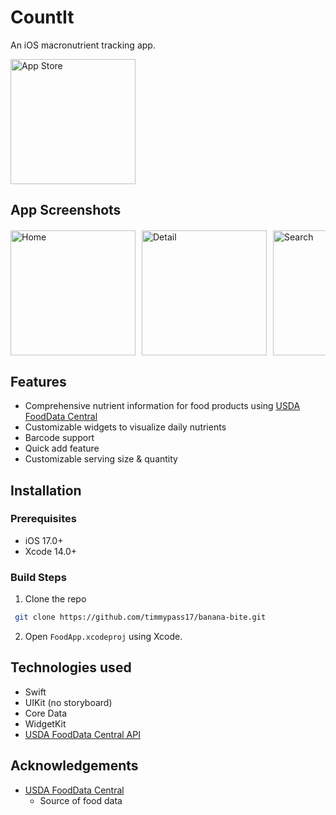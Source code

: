 # CountIt
An iOS macronutrient tracking app.

<a href="https://apps.apple.com/us/app/bananabite/id6502222485">
  <img src="https://upload.wikimedia.org/wikipedia/commons/3/3c/Download_on_the_App_Store_Badge.svg" alt="App Store" width="200 style="padding-bottom: 20px;"/>
</a>

## App Screenshots
<div style="display: flex; overflow-x: auto; margin-top: 20px;">
    <img src="https://is1-ssl.mzstatic.com/image/thumb/PurpleSource221/v4/b9/62/27/b96227f8-23f2-549c-ee47-2bef68a1d9b8/home.png/230x0w.webp" alt="Home" width="200" style="margin-right: 10px;">
    <img src="https://is1-ssl.mzstatic.com/image/thumb/PurpleSource211/v4/99/fa/e0/99fae00c-1f99-6aa7-b701-2b2782e6cb03/food.png/230x0w.webp" alt="Detail" width="200" style="margin-right: 10px;">
    <img src="https://is1-ssl.mzstatic.com/image/thumb/PurpleSource211/v4/26/5c/d8/265cd820-a753-d0d6-67c8-7fd93bd23454/search.png/230x0w.webp" alt="Search" width="200" style="margin-right: 10px;">
    <img src="https://is1-ssl.mzstatic.com/image/thumb/PurpleSource221/v4/50/32/86/50328693-5ed3-4a0b-1a2a-88396cf183cb/recipe.png/230x0w.webp" alt="Add" width="200" style="margin-right: 10px;">
    <img src="https://is1-ssl.mzstatic.com/image/thumb/PurpleSource211/v4/af/95/c5/af95c53f-eef7-459c-4e9b-2941574bf599/progress.png/230x0w.webp" alt="Goals" width="200" style="margin-right: 10px;">
    <img src="https://is1-ssl.mzstatic.com/image/thumb/PurpleSource221/v4/dd/fa/ed/ddfaedb0-6f6f-d505-619f-19a8d9e3b3a5/progressDetail.png/230x0w.webp" alt="Widgets" width="200" style="margin-right: 10px;">
</div>

## Features
- Comprehensive nutrient information for food products using [USDA FoodData Central](https://fdc.nal.usda.gov/)
- Customizable widgets to visualize daily nutrients
- Barcode support
- Quick add feature
- Customizable serving size & quantity

## Installation

### Prerequisites
- iOS 17.0+
- Xcode 14.0+

### Build Steps
1. Clone the repo
  ```sh
   git clone https://github.com/timmypass17/banana-bite.git
   ```
2. Open `FoodApp.xcodeproj` using Xcode.
   
## Technologies used
- Swift
- UIKit (no storyboard)
- Core Data
- WidgetKit
- [USDA FoodData Central API](https://fdc.nal.usda.gov/api-guide.html)

## Acknowledgements
- [USDA FoodData Central](https://fdc.nal.usda.gov/)
  - Source of food data
